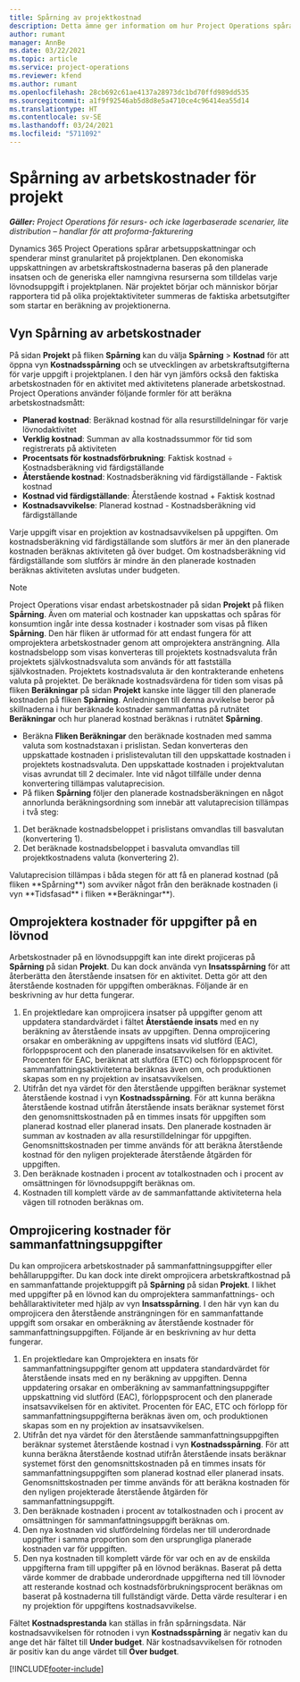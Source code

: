 ```yaml
---
title: Spårning av projektkostnad
description: Detta ämne ger information om hur Project Operations spårar framsteg mot arbetskostnader och utgifter för ett projekt.
author: rumant
manager: AnnBe
ms.date: 03/22/2021
ms.topic: article
ms.service: project-operations
ms.reviewer: kfend
ms.author: rumant
ms.openlocfilehash: 28cb692c61ae4137a28973dc1bd70ffd989dd535
ms.sourcegitcommit: a1f9f92546ab5d8d8e5a4710ce4c96414ea55d14
ms.translationtype: HT
ms.contentlocale: sv-SE
ms.lasthandoff: 03/24/2021
ms.locfileid: "5711092"
---
```

# <a name="labor-cost-tracking-on-projects"></a>Spårning av arbetskostnader för projekt

_**Gäller:** Project Operations för resurs- och icke lagerbaserade scenarier, lite distribution – handlar för att proforma-fakturering_

Dynamics 365 Project Operations spårar arbetsuppskattningar och spenderar minst granularitet på projektplanen. Den ekonomiska uppskattningen av arbetskraftskostnaderna baseras på den planerade insatsen och de generiska eller namngivna resurserna som tilldelas varje lövnodsuppgift i projektplanen. När projektet börjar och människor börjar rapportera tid på olika projektaktiviteter summeras de faktiska arbetsutgifter som startar en beräkning av projektionerna.

## <a name="labor-cost-tracking-view"></a>Vyn Spårning av arbetskostnader

På sidan **Projekt** på fliken **Spårning** kan du välja **Spårning** > **Kostnad** för att öppna vyn **Kostnadsspårning** och se utvecklingen av arbetskraftsutgifterna för varje uppgift i projektplanen. I den här vyn jämförs också den faktiska arbetskostnaden för en aktivitet med aktivitetens planerade arbetskostnad. Project Operations använder följande formler för att beräkna arbetskostnadsmått:

- **Planerad kostnad**: Beräknad kostnad för alla resurstilldelningar för varje lövnodaktivitet
- **Verklig kostnad**: Summan av alla kostnadssummor för tid som registrerats på aktiviteten
- **Procentsats för kostnadsförbrukning**: Faktisk kostnad ÷ Kostnadsberäkning vid färdigställande
- **Återstående kostnad**: Kostnadsberäkning vid färdigställande - Faktisk kostnad
- **Kostnad vid färdigställande**: Återstående kostnad + Faktisk kostnad
- **Kostnadsavvikelse**: Planerad kostnad - Kostnadsberäkning vid färdigställande

Varje uppgift visar en projektion av kostnadsavvikelsen på uppgiften. Om kostnadsberäkning vid färdigställande som slutförs är mer än den planerade kostnaden beräknas aktiviteten gå över budget. Om kostnadsberäkning vid färdigställande som slutförs är mindre än den planerade kostnaden beräknas aktiviteten avslutas under budgeten.

>[!NOTE]
> Project Operations visar endast arbetskostnader på sidan **Projekt** på fliken **Spårning**. Även om material och kostnader kan uppskattas och spåras för konsumtion ingår inte dessa kostnader i kostnader som visas på fliken **Spårning**. Den här fliken är utformad för att endast fungera för att omprojektera arbetskostnader genom att omprojektera ansträngning.
Alla kostnadsbelopp som visas konverteras till projektets kostnadsvaluta från projektets självkostnadsvaluta som används för att fastställa självkostnaden. Projektets kostnadsvaluta är den kontrakterande enhetens valuta på projektet. De beräknade kostnadsvärdena för tiden som visas på fliken **Beräkningar** på sidan **Projekt** kanske inte lägger till den planerade kostnaden på fliken **Spårning**. Anledningen till denna avvikelse beror på skillnaderna i hur beräknade kostnader sammanfattas på rutnätet **Beräkningar** och hur planerad kostnad beräknas i rutnätet **Spårning**. 
>
> - Beräkna **Fliken Beräkningar** den beräknade kostnaden med samma valuta som kostnadstaxan i prislistan. Sedan konverteras den uppskattade kostnaden i prislistevalutan till den uppskattade kostnaden i projektets kostnadsvaluta. Den uppskattade kostnaden i projektvalutan visas avrundat till 2 decimaler. Inte vid något tillfälle under denna konvertering tillämpas valutaprecision. 
> - På fliken **Spårning** följer den planerade kostnadsberäkningen en något annorlunda beräkningsordning som innebär att valutaprecision tillämpas i två steg: 
   ><ol>
   ><li>Det beräknade kostnadsbeloppet i prislistans omvandlas till basvalutan (konvertering 1).</li>
   ><li>Det beräknade kostnadsbeloppet i basvaluta omvandlas till projektkostnadens valuta (konvertering 2). </li>
   ></ol>
   >Valutaprecision tillämpas i båda stegen för att få en planerad kostnad (på fliken **Spårning**) som avviker något från den beräknade kostnaden (i vyn **Tidsfasad** i fliken **Beräkningar**). 
   
## <a name="reprojecting-costs-on-leaf-node-tasks"></a>Omprojektera kostnader för uppgifter på en lövnod

Arbetskostnader på en lövnodsuppgift kan inte direkt projiceras på **Spårning** på sidan **Projekt**. Du kan dock använda vyn **Insatsspårning** för att återberätta den återstående insatsen för en aktivitet. Detta gör att den återstående kostnaden för uppgiften omberäknas. Följande är en beskrivning av hur detta fungerar.

1. En projektledare kan omprojicera insatser på uppgifter genom att uppdatera standardvärdet i fältet **Återstående insats** med en ny beräkning av återstående insats av uppgiften. Denna omprojicering orsakar en omberäkning av uppgiftens insats vid slutförd (EAC), förloppsprocent och den planerade insatsavvikelsen för en aktivitet. Procenten för EAC, beräknat att slutföra (ETC) och förloppsprocent för sammanfattningsaktiviteterna beräknas även om, och produktionen skapas som en ny projektion av insatsavvikelsen.
2. Utifrån det nya värdet för den återstående uppgiften beräknar systemet återstående kostnad i vyn **Kostnadsspårning**. För att kunna beräkna återstående kostnad utifrån återstående insats beräknar systemet först den genomsnittskostnaden på en timmes insats för uppgiften som planerad kostnad eller planerad insats. Den planerade kostnaden är summan av kostnaden av alla resurstilldelningar för uppgiften. Genomsnittskostnaden per timme används för att beräkna återstående kostnad för den nyligen projekterade återstående åtgärden för uppgiften.
3. Den beräknade kostnaden i procent av totalkostnaden och i procent av omsättningen för lövnodsuppgift beräknas om.
4. Kostnaden till komplett värde av de sammanfattande aktiviteterna hela vägen till rotnoden beräknas om.

## <a name="reprojecting-costs-on-summary-tasks"></a>Omprojicering kostnader för sammanfattningsuppgifter

Du kan omprojicera arbetskostnader på sammanfattningsuppgifter eller behållaruppgifter. Du kan dock inte direkt omprojicera arbetskraftkostnad på en sammanfattande projektuppgift på **Spårning** på sidan **Projekt**. I likhet med uppgifter på en lövnod kan du omprojektera sammanfattnings- och behållaraktiviteter med hjälp av vyn **Insatsspårning**. I den här vyn kan du omprojicera den återstående ansträngningen för en sammanfattande uppgift som orsakar en omberäkning av återstående kostnader för sammanfattningsuppgiften. Följande är en beskrivning av hur detta fungerar.

1. En projektledare kan Omprojektera en insats för sammanfattningsuppgifter genom att uppdatera standardvärdet för återstående insats med en ny beräkning av uppgiften. Denna uppdatering orsakar en omberäkning av sammanfattningsuppgifter uppskattning vid slutförd (EAC), förloppsprocent och den planerade insatsavvikelsen för en aktivitet. Procenten för EAC, ETC och förlopp för sammanfattningsuppgifterna beräknas även om, och produktionen skapas som en ny projektion av insatsavvikelsen.
2. Utifrån det nya värdet för den återstående sammanfattningsuppgiften beräknar systemet återstående kostnad i vyn **Kostnadsspårning**. För att kunna beräkna återstående kostnad utifrån återstående insats beräknar systemet först den genomsnittskostnaden på en timmes insats för sammanfattningsuppgiften som planerad kostnad eller planerad insats. Genomsnittskostnaden per timme används för att beräkna kostnaden för den nyligen projekterade återstående åtgärden för sammanfattningsuppgift.
3. Den beräknade kostnaden i procent av totalkostnaden och i procent av omsättningen för sammanfattningsuppgift beräknas om.
4. Den nya kostnaden vid slutfördelning fördelas ner till underordnade uppgifter i samma proportion som den ursprungliga planerade kostnaden var för uppgiften.
5. Den nya kostnaden till komplett värde för var och en av de enskilda uppgifterna fram till uppgifter på en lövnod beräknas. Baserat på detta värde kommer de drabbade underordnade uppgifterna ned till lövnoder att resterande kostnad och kostnadsförbrukningsprocent beräknas om baserat på kostnaderna till fullständigt värde. Detta värde resulterar i en ny projektion för uppgiftens kostnadsavvikelse. 


Fältet **Kostnadsprestanda** kan ställas in från spårningsdata. När kostnadsavvikelsen för rotnoden i vyn **Kostnadsspårning** är negativ kan du ange det här fältet till **Under budget**. När kostnadsavvikelsen för rotnoden är positiv kan du ange värdet till **Över budget**.


[!INCLUDE[footer-include](../includes/footer-banner.md)]
